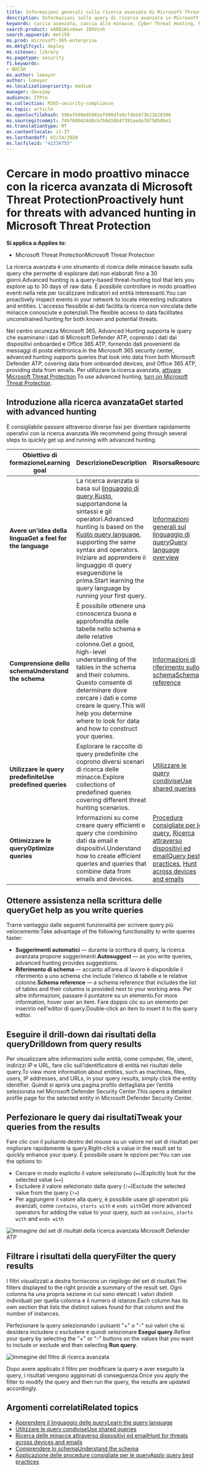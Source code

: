 ```yaml
---
title: Informazioni generali sulla ricerca avanzata di Microsoft Threat Protection
description: Informazioni sulle query di ricerca avanzata in Microsoft 365 e sul loro utilizzo per individuare in modo proattivo i rischi e i punti di debolezza della rete
keywords: caccia avanzata, caccia alle minacce, Cyber Threat Hunting, Microsoft Threat Protection, Microsoft 365, MTP, M365, Search, query, telemetria, rilevamenti personalizzati, schema, kusto, Microsoft 365, Microsoft Threat Protection
search.product: eADQiWindows 10XVcnh
search.appverid: met150
ms.prod: microsoft-365-enterprise
ms.mktglfcycl: deploy
ms.sitesec: library
ms.pagetype: security
f1.keywords:
- NOCSH
ms.author: lomayor
author: lomayor
ms.localizationpriority: medium
manager: dansimp
audience: ITPro
ms.collection: M365-security-compliance
ms.topic: article
ms.openlocfilehash: 598ef669e95081ef098dfa9cfdb5473b21b28306
ms.sourcegitcommit: 74bf600424d0cb7b9d16b4f391aeda7875058be1
ms.translationtype: MT
ms.contentlocale: it-IT
ms.lasthandoff: 02/24/2020
ms.locfileid: "42234755"
---
```

# <a name="proactively-hunt-for-threats-with-advanced-hunting-in-microsoft-threat-protection"></a><span data-ttu-id="db4d9-104">Cercare in modo proattivo minacce con la ricerca avanzata di Microsoft Threat Protection</span><span class="sxs-lookup"><span data-stu-id="db4d9-104">Proactively hunt for threats with advanced hunting in Microsoft Threat Protection</span></span>

<span data-ttu-id="db4d9-105">**Si applica a:**</span><span class="sxs-lookup"><span data-stu-id="db4d9-105">**Applies to:**</span></span>
- <span data-ttu-id="db4d9-106">Microsoft Threat Protection</span><span class="sxs-lookup"><span data-stu-id="db4d9-106">Microsoft Threat Protection</span></span>



<span data-ttu-id="db4d9-107">La ricerca avanzata è uno strumento di ricerca delle minacce basato sulla query che permette di esplorare dati non elaborati fino a 30 giorni.</span><span class="sxs-lookup"><span data-stu-id="db4d9-107">Advanced hunting is a query-based threat-hunting tool that lets you explore up to 30 days of raw data.</span></span> <span data-ttu-id="db4d9-108">È possibile controllare in modo proattivo eventi nella rete per localizzare indicatori ed entità interessanti.</span><span class="sxs-lookup"><span data-stu-id="db4d9-108">You can proactively inspect events in your network to locate interesting indicators and entities.</span></span> <span data-ttu-id="db4d9-109">L'accesso flessibile ai dati facilita la ricerca non vincolata delle minacce conosciute e potenziali.</span><span class="sxs-lookup"><span data-stu-id="db4d9-109">The flexible access to data facilitates unconstrained hunting for both known and potential threats.</span></span>

<span data-ttu-id="db4d9-110">Nel centro sicurezza Microsoft 365, Advanced Hunting supporta le query che esaminano i dati di Microsoft Defender ATP, coprendo i dati dai dispositivi onboarded e Office 365 ATP, fornendo dati provenienti da messaggi di posta elettronica.</span><span class="sxs-lookup"><span data-stu-id="db4d9-110">In the Microsoft 365 security center, advanced hunting supports queries that look into data from both Microsoft Defender ATP, covering data from onboarded devices, and Office 365 ATP, providing data from emails.</span></span> <span data-ttu-id="db4d9-111">Per utilizzare la ricerca avanzata, [attivare Microsoft Threat Protection](mtp-enable.md).</span><span class="sxs-lookup"><span data-stu-id="db4d9-111">To use advanced hunting, [turn on Microsoft Threat Protection](mtp-enable.md).</span></span>

## <a name="get-started-with-advanced-hunting"></a><span data-ttu-id="db4d9-112">Introduzione alla ricerca avanzata</span><span class="sxs-lookup"><span data-stu-id="db4d9-112">Get started with advanced hunting</span></span>

<span data-ttu-id="db4d9-113">È consigliabile passare attraverso diverse fasi per diventare rapidamente operativi con la ricerca avanzata.</span><span class="sxs-lookup"><span data-stu-id="db4d9-113">We recommend going through several steps to quickly get up and running with advanced hunting.</span></span>

| <span data-ttu-id="db4d9-114">Obiettivo di formazione</span><span class="sxs-lookup"><span data-stu-id="db4d9-114">Learning goal</span></span> | <span data-ttu-id="db4d9-115">Descrizione</span><span class="sxs-lookup"><span data-stu-id="db4d9-115">Description</span></span> | <span data-ttu-id="db4d9-116">Risorsa</span><span class="sxs-lookup"><span data-stu-id="db4d9-116">Resource</span></span> |
|--|--|--|
| <span data-ttu-id="db4d9-117">**Avere un'idea della lingua**</span><span class="sxs-lookup"><span data-stu-id="db4d9-117">**Get a feel for the language**</span></span> | <span data-ttu-id="db4d9-118">La ricerca avanzata si basa sul [linguaggio di query Kusto](https://docs.microsoft.com/azure/kusto/query/), supportandone la sintassi e gli operatori.</span><span class="sxs-lookup"><span data-stu-id="db4d9-118">Advanced hunting is based on the [Kusto query language](https://docs.microsoft.com/azure/kusto/query/), supporting the same syntax and operators.</span></span> <span data-ttu-id="db4d9-119">Iniziare ad apprendere il linguaggio di query eseguendone la prima.</span><span class="sxs-lookup"><span data-stu-id="db4d9-119">Start learning the query language by running your first query.</span></span> | [<span data-ttu-id="db4d9-120">Informazioni generali sul linguaggio di query</span><span class="sxs-lookup"><span data-stu-id="db4d9-120">Query language overview</span></span>](advanced-hunting-query-language.md) |
| <span data-ttu-id="db4d9-121">**Comprensione dello schema**</span><span class="sxs-lookup"><span data-stu-id="db4d9-121">**Understand the schema**</span></span> | <span data-ttu-id="db4d9-122">È possibile ottenere una conoscenza buona e approfondita delle tabelle nello schema e delle relative colonne.</span><span class="sxs-lookup"><span data-stu-id="db4d9-122">Get a good, high-level understanding of the tables in the schema and their columns.</span></span> <span data-ttu-id="db4d9-123">Questo consente di determinare dove cercare i dati e come creare le query.</span><span class="sxs-lookup"><span data-stu-id="db4d9-123">This will help you determine where to look for data and how to construct your queries.</span></span> | [<span data-ttu-id="db4d9-124">Informazioni di riferimento sullo schema</span><span class="sxs-lookup"><span data-stu-id="db4d9-124">Schema reference</span></span>](advanced-hunting-schema-tables.md) |
| <span data-ttu-id="db4d9-125">**Utilizzare le query predefinite**</span><span class="sxs-lookup"><span data-stu-id="db4d9-125">**Use predefined queries**</span></span> | <span data-ttu-id="db4d9-126">Esplorare le raccolte di query predefinite che coprono diversi scenari di ricerca delle minacce.</span><span class="sxs-lookup"><span data-stu-id="db4d9-126">Explore collections of predefined queries covering different threat hunting scenarios.</span></span> | [<span data-ttu-id="db4d9-127">Utilizzare le query condivise</span><span class="sxs-lookup"><span data-stu-id="db4d9-127">Use shared queries</span></span>](advanced-hunting-shared-queries.md)
| <span data-ttu-id="db4d9-128">**Ottimizzare le query**</span><span class="sxs-lookup"><span data-stu-id="db4d9-128">**Optimize queries**</span></span> | <span data-ttu-id="db4d9-129">Informazioni su come creare query efficienti e query che combinino dati da email e dispositivi.</span><span class="sxs-lookup"><span data-stu-id="db4d9-129">Understand how to create efficient queries and queries that combine data from emails and devices.</span></span> | <span data-ttu-id="db4d9-130">[Procedure consigliate per le query](advanced-hunting-shared-queries.md), [Ricerca attraverso dispositivi ed email](advanced-hunting-best-practices.md)</span><span class="sxs-lookup"><span data-stu-id="db4d9-130">[Query best practices](advanced-hunting-shared-queries.md), [Hunt across devices and emails](advanced-hunting-best-practices.md)</span></span>

## <a name="get-help-as-you-write-queries"></a><span data-ttu-id="db4d9-131">Ottenere assistenza nella scrittura delle query</span><span class="sxs-lookup"><span data-stu-id="db4d9-131">Get help as you write queries</span></span>
<span data-ttu-id="db4d9-132">Trarre vantaggio dalle seguenti funzionalità per scrivere query più velocemente:</span><span class="sxs-lookup"><span data-stu-id="db4d9-132">Take advantage of the following functionality to write queries faster:</span></span>
- <span data-ttu-id="db4d9-133">**Suggerimenti automatici** — durante la scrittura di query, la ricerca avanzata propone suggerimenti.</span><span class="sxs-lookup"><span data-stu-id="db4d9-133">**Autosuggest** — as you write queries, advanced hunting provides suggestions.</span></span> 
- <span data-ttu-id="db4d9-134">**Riferimento di schema** — accanto all’area di lavoro è disponibile il riferimento a uno schema che include l'elenco di tabelle e le relative colonne.</span><span class="sxs-lookup"><span data-stu-id="db4d9-134">**Schema reference** — a schema reference that includes the list of tables and their columns is provided next to your working area.</span></span> <span data-ttu-id="db4d9-135">Per altre informazioni, passare il puntatore su un elemento.</span><span class="sxs-lookup"><span data-stu-id="db4d9-135">For more information, hover over an item.</span></span> <span data-ttu-id="db4d9-136">Fare doppio clic su un elemento per inserirlo nell'editor di query.</span><span class="sxs-lookup"><span data-stu-id="db4d9-136">Double-click an item to insert it to the query editor.</span></span>

## <a name="drilldown-from-query-results"></a><span data-ttu-id="db4d9-137">Eseguire il drill-down dai risultati della query</span><span class="sxs-lookup"><span data-stu-id="db4d9-137">Drilldown from query results</span></span>
<span data-ttu-id="db4d9-138">Per visualizzare altre informazioni sulle entità, come computer, file, utenti, indirizzi IP e URL, fare clic sull'identificatore di entità nei risultati delle query.</span><span class="sxs-lookup"><span data-stu-id="db4d9-138">To view more information about entities, such as machines, files, users, IP addresses, and URLs, in your query results, simply click the entity identifier.</span></span> <span data-ttu-id="db4d9-139">Quindi si aprirà una pagina profilo dettagliata per l’entità selezionata nel Microsoft Defender Security Center.</span><span class="sxs-lookup"><span data-stu-id="db4d9-139">This opens a detailed profile page for the selected entity in Microsoft Defender Security Center.</span></span>

## <a name="tweak-your-queries-from-the-results"></a><span data-ttu-id="db4d9-140">Perfezionare le query dai risultati</span><span class="sxs-lookup"><span data-stu-id="db4d9-140">Tweak your queries from the results</span></span>
<span data-ttu-id="db4d9-141">Fare clic con il pulsante destro del mouse su un valore nel set di risultati per migliorare rapidamente la query.</span><span class="sxs-lookup"><span data-stu-id="db4d9-141">Right-click a value in the result set to quickly enhance your query.</span></span> <span data-ttu-id="db4d9-142">È possibile usare le opzioni per:</span><span class="sxs-lookup"><span data-stu-id="db4d9-142">You can use the options to:</span></span>

- <span data-ttu-id="db4d9-143">Cercare in modo esplicito il valore selezionato (`==`)</span><span class="sxs-lookup"><span data-stu-id="db4d9-143">Explicitly look for the selected value (`==`)</span></span>
- <span data-ttu-id="db4d9-144">Escludere il valore selezionato dalla query (`!=`)</span><span class="sxs-lookup"><span data-stu-id="db4d9-144">Exclude the selected value from the query (`!=`)</span></span>
- <span data-ttu-id="db4d9-145">Per aggiungere il valore alla query, è possibile usare gli operatori più avanzati, come `contains`, `starts with` e `ends with`</span><span class="sxs-lookup"><span data-stu-id="db4d9-145">Get more advanced operators for adding the value to your query, such as `contains`, `starts with` and `ends with`</span></span> 

![Immagine del set di risultati della ricerca avanzata Microsoft Defender ATP](../../media/advanced-hunting-results-filter.png)

## <a name="filter-the-query-results"></a><span data-ttu-id="db4d9-147">Filtrare i risultati della query</span><span class="sxs-lookup"><span data-stu-id="db4d9-147">Filter the query results</span></span>
<span data-ttu-id="db4d9-148">I filtri visualizzati a destra forniscono un riepilogo del set di risultati.</span><span class="sxs-lookup"><span data-stu-id="db4d9-148">The filters displayed to the right provide a summary of the result set.</span></span> <span data-ttu-id="db4d9-149">Ogni colonna ha una propria sezione in cui sono elencati i valori distinti individuati per quella colonna e il numero di istanze.</span><span class="sxs-lookup"><span data-stu-id="db4d9-149">Each column has its own section that lists the distinct values found for that column and the number of instances.</span></span>

<span data-ttu-id="db4d9-150">Perfezionare la query selezionando i pulsanti "+" o "-" sui valori che si desidera includere o escludere e quindi selezionare **Esegui query**.</span><span class="sxs-lookup"><span data-stu-id="db4d9-150">Refine your query by selecting the "+" or "-" buttons on the values that you want to include or exclude and then selecting **Run query**.</span></span>

![Immagine del filtro di ricerca avanzata](../../media/advanced-hunting-filter.png)

<span data-ttu-id="db4d9-152">Dopo avere applicato il filtro per modificare la query e aver eseguito la query, i risultati vengono aggiornati di conseguenza.</span><span class="sxs-lookup"><span data-stu-id="db4d9-152">Once you apply the filter to modify the query and then run the query, the results are updated accordingly.</span></span>

## <a name="related-topics"></a><span data-ttu-id="db4d9-153">Argomenti correlati</span><span class="sxs-lookup"><span data-stu-id="db4d9-153">Related topics</span></span>
- [<span data-ttu-id="db4d9-154">Apprendere il linguaggio delle query</span><span class="sxs-lookup"><span data-stu-id="db4d9-154">Learn the query language</span></span>](advanced-hunting-query-language.md)
- [<span data-ttu-id="db4d9-155">Utilizzare le query condivise</span><span class="sxs-lookup"><span data-stu-id="db4d9-155">Use shared queries</span></span>](advanced-hunting-shared-queries.md)
- [<span data-ttu-id="db4d9-156">Ricerca delle minacce attraverso dispositivi ed email</span><span class="sxs-lookup"><span data-stu-id="db4d9-156">Hunt for threats across devices and emails</span></span>](advanced-hunting-query-emails-devices.md)
- [<span data-ttu-id="db4d9-157">Comprendere lo schema</span><span class="sxs-lookup"><span data-stu-id="db4d9-157">Understand the schema</span></span>](advanced-hunting-schema-tables.md)
- [<span data-ttu-id="db4d9-158">Applicazione delle procedure consigliate per le query</span><span class="sxs-lookup"><span data-stu-id="db4d9-158">Apply query best practices</span></span>](advanced-hunting-best-practices.md)
